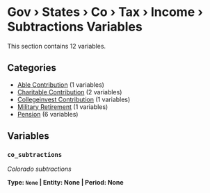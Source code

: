 # Gov › States › Co › Tax › Income › Subtractions Variables

This section contains 12 variables.

## Categories

- [Able Contribution](able_contribution/index.md) (1 variables)
- [Charitable Contribution](charitable_contribution/index.md) (2 variables)
- [Collegeinvest Contribution](collegeinvest_contribution/index.md) (1 variables)
- [Military Retirement](military_retirement/index.md) (1 variables)
- [Pension](pension/index.md) (6 variables)

## Variables

### `co_subtractions`
*Colorado subtractions*

**Type: `None` | Entity: None | Period: None**
